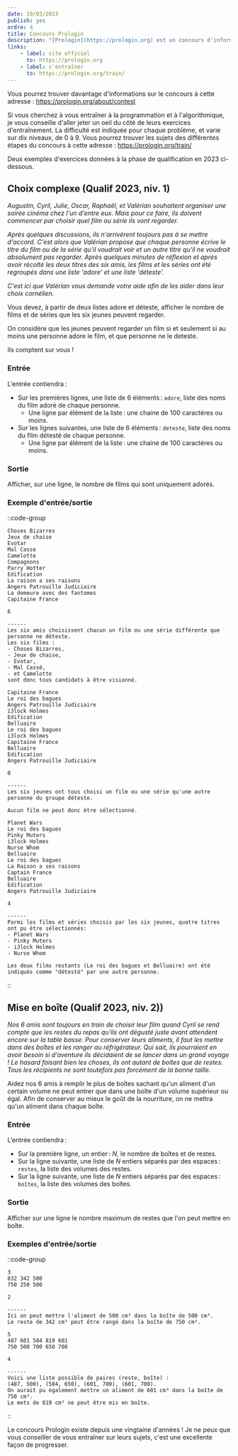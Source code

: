 ```yaml
---
date: 19/03/2023
publish: yes
ordre: 4
title: Concours Prologin
description: "[Prologin](https://prologin.org) est un concours d'informatique ouvert à tous les étudiants agés de moins de 21 ans, organisé par l'association Prologin. Le but est de faire découvrir le monde de la programmation et de l'algorithmique aux étudiants en leur proposant de résoudre des problèmes."
links:
    - label: site officiel
      to: https://prologin.org
    - label: s'entraîner
      to: https://prologin.org/train/
---
```

Vous pourrez trouver davantage d'informations sur le concours à cette adresse : https://prologin.org/about/contest

Si vous cherchez à vous entraîner à la programmation et à l'algorithmique, je vous conseille d'aller jeter un oeil du côté de leurs exercices d'entraînement. La difficulté est indiquée pour chaque problème, et varie sur dix niveaux, de 0 à 9. Vous pourrez trouver les sujets des différentes étapes du concours à cette adresse : https://prologin.org/train/

Deux exemples d'exercices données à la phase de qualification en 2023 ci-dessous.

## Choix complexe (Qualif 2023, niv. 1)
*Augustin, Cyril, Julie, Oscar, Raphaël, et Valérian souhaitent organiser une soirée cinéma chez l'un d'entre eux. Mais pour ce faire, ils doivent commencer par choisir quel film ou série ils vont regarder.*

*Après quelques discussions, ils n'arrivèrent toujours pas à se mettre d'accord. C'est alors que Valérian propose que chaque personne écrive le titre du film ou de la série qu'il voudrait voir et un autre titre qu'il ne voudrait absolument pas regarder. Après quelques minutes de réflexion et après avoir récolté les deux titres des six amis, les films et les séries ont été regroupés dans une liste 'adore' et une liste 'déteste'.*

*C'est ici que Valérian vous demande votre aide afin de les aider dans leur choix cornélien.*

Vous devez, à partir de deux listes adore et déteste, afficher le nombre de films et de séries que les six jeunes peuvent regarder.

On considère que les jeunes peuvent regarder un film si et seulement si au moins une personne adore le film, et que personne ne le deteste.

Ils comptent sur vous !

### Entrée
L’entrée contiendra :

- Sur les premières lignes, une liste de 6 éléments : `adore`, liste des noms du film adoré de chaque personne.
    - Une ligne par élément de la liste : une chaine de 100 caractères ou moins.
- Sur les lignes suivantes, une liste de 6 éléments : `deteste`, liste des noms du film détesté de chaque personne.
    - Une ligne par élément de la liste : une chaine de 100 caractères ou moins.

### Sortie
Afficher, sur une ligne, le nombre de films qui sont uniquement adorés.

### Exemple d'entrée/sortie
::code-group
``` [Entrée 1]
Choses Bizarres
Jeux de chaise
Evotar
Mal Casse
Camelotte
Compagnons
Parry Hotter
Edification
La raison a ses raisons
Angers Patrouille Judiciaire
La demeure avec des fantomes
Capitaine France
```
``` [Sortie 1]
6

------
Les six amis choisissent chacun un film ou une série différente que personne ne déteste.
Les six films :
- Choses Bizarres,
- Jeux de chaise,
- Evotar,
- Mal Cassé, 
- et Camelotte
sont donc tous candidats à être visionné.
```
``` [Entrée 2]
Capitaine France
Le roi des bagues
Angers Patrouille Judiciaire
i3lock Holmes
Edification
Belluaire
Le roi des bagues
i3lock Holmes
Capitaine France
Belluaire
Edification
Angers Patrouille Judiciaire
```
``` [Sortie 2]
0

------
Les six jeunes ont tous choisi un film ou une série qu'une autre personne du groupe déteste.

Aucun film ne peut donc être sélectionné.
```
``` [Entrée 3]
Planet Wars
Le roi des bagues
Pinky Muters
i3lock Holmes
Nurse Whom
Belluaire
Le roi des bagues
La Raison a ses raisons
Captain France
Belluaire
Edification
Angers Patrouille Judiciaire
```
``` [Sortie 3]
4

------
Parmi les films et séries choisis par les six jeunes, quatre titres ont pu être sélectionnés: 
- Planet Wars 
- Pinky Muters 
- i3lock Holmes 
- Nurse Whom

Les deux films restants (Le roi des bagues et Belluaire) ont été indiqués comme "détesté" par une autre personne.
```
::

## Mise en boîte (Qualif 2023, niv. 2))
*Nos 6 amis sont toujours en train de choisir leur film quand Cyril se rend compte que les restes du repas qu'ils ont dégusté juste avant attendent encore sur la table basse. Pour conserver leurs aliments, il faut les mettre dans des boîtes et les ranger au réfrigérateur. Qui sait, ils pourraient en avoir besoin si d'aventure ils décidaient de se lancer dans un grand voyage ! Le hasard faisant bien les choses, ils ont autant de boîtes que de restes. Tous les récipients ne sont toutefois pas forcément de la bonne taille.*

Aidez nos 6 amis à remplir le plus de boîtes sachant qu'un aliment d'un certain volume ne peut entrer que dans une boîte d'un volume supérieur ou égal. Afin de conserver au mieux le goût de la nourriture, on ne mettra qu'un aliment dans chaque boîte.

### Entrée
L’entrée contiendra :

- Sur la première ligne, un entier : $N$, le nombre de boîtes et de restes.
- Sur la ligne suivante, une liste de $N$ entiers séparés par des espaces : `restes`, la liste des volumes des restes.
- Sur la ligne suivante, une liste de $N$ entiers séparés par des espaces : `boîtes`, la liste des volumes des boîtes.

### Sortie
Afficher sur une ligne le nombre maximum de restes que l'on peut mettre en boîte.

### Exemples d'entrée/sortie
::code-group
``` [Entrée 1]
3
832 342 500
750 250 500
```
``` [Sortie 1]
2

------
Ici on peut mettre l'aliment de 500 cm³ dans la boîte de 500 cm³.
Le reste de 342 cm³ peut être rangé dans la boîte de 750 cm³.
```
``` [Entrée 2]
5
487 601 584 819 601
750 500 700 650 700
```
``` [Sortie 2]
4

------
Voici une liste possible de paires (reste, boîte) : 
(487, 500), (584, 650), (601, 700), (601, 700).
On aurait pu également mettre un aliment de 601 cm³ dans la boîte de 750 cm³.
Le mets de 819 cm³ ne peut être mis en boîte.
```
::

Le concours Prologin existe depuis une vingtaine d'années ! Je ne peux que vous conseiller de vous entraîner sur leurs sujets, c'est une excellente façon de progresser.